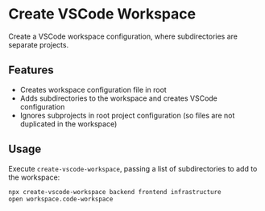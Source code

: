 # Create VSCode Workspace

Create a VSCode workspace configuration, where subdirectories are separate projects.

## Features

- Creates workspace configuration file in root
- Adds subdirectories to the workspace and creates VSCode configuration
- Ignores subprojects in root project configuration (so files are not duplicated in the workspace)

## Usage

Execute `create-vscode-workspace`, passing a list of subdirectories to add to the workspace:

```bash
npx create-vscode-workspace backend frontend infrastructure
open workspace.code-workspace
```
